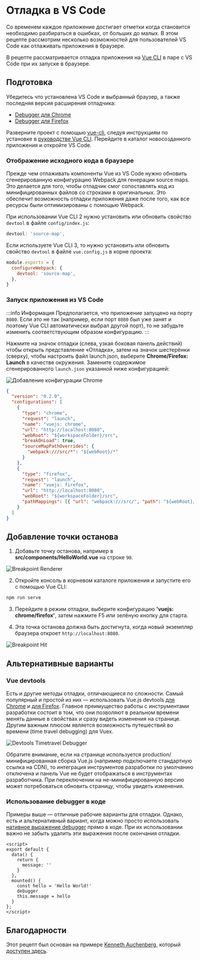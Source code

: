 # Отладка в VS Code

Со временем каждое приложение достигает отметки когда становится необходимо разбираться в ошибках, от больших до малых. В этом рецепте рассмотрим несколько возможностей для пользователей VS Code как отлаживать приложения в браузере.

В рецепте рассматривается отладка приложения на [Vue CLI](https://github.com/vuejs/vue-cli) в паре с VS Code при их запуске в браузере.

## Подготовка

Убедитесь что установлена VS Code и выбранный браузер, а также последняя версия расширения отладчика:

- [Debugger для Chrome](https://marketplace.visualstudio.com/items?itemName=msjsdiag.debugger-for-chrome)
- [Debugger для Firefox](https://marketplace.visualstudio.com/items?itemName=hbenl.vscode-firefox-debug)

Разверните проект с помощью [vue-cli](https://github.com/vuejs/vue-cli), следуя инструкциям по установке в [руководстве Vue CLI](https://cli.vuejs.org/ru/). Перейдите в каталог новосозданного приложения и откройте VS Code.

### Отображение исходного кода в браузере

Прежде чем отлаживать компоненты Vue из VS Code нужно обновить сгенерированную конфигурацию Webpack для генерации source maps. Это делается для того, чтобы отладчик смог сопоставлять код из минифицированных файлов со строками в оригинальных. Это обеспечит возможность отладки приложения даже после того, как все ресурсы были оптимизированы с помощью Webpack.

При использовании Vue CLI 2 нужно установить или обновить свойство `devtool` в файле `config/index.js`:

```js
devtool: 'source-map',
```

Если используете Vue CLI 3, то нужно установить или обновить свойство `devtool` в файле `vue.config.js` в корне проекта:

```js
module.exports = {
  configureWebpack: {
    devtool: 'source-map',
  },
}
```

### Запуск приложения из VS Code

:::info Информация
Предполагается, что приложение запущено на порту `8080`. Если это не так (например, если порт `8080` был уже занят и поэтому Vue CLI автоматически выбрал другой порт), то не забудьте изменить соответствующим образом конфигурацию.
:::

Нажмите на значок отладки (слева, узкая боковая панель действий) чтобы открыть представление «Отладка», затем на значок шестерёнки (сверху), чтобы настроить файл launch.json, выберите **Chrome/Firefox: Launch** в качестве окружения. Замените содержимое сгенерированного `launch.json` указанной ниже конфигурацией:

![Добавление конфигурации Chrome](/images/config_add.png)

```json
{
  "version": "0.2.0",
  "configurations": [
    {
      "type": "chrome",
      "request": "launch",
      "name": "vuejs: chrome",
      "url": "http://localhost:8080",
      "webRoot": "${workspaceFolder}/src",
      "breakOnLoad": true,
      "sourceMapPathOverrides": {
        "webpack:///src/*": "${webRoot}/*"
      }
    },
    {
      "type": "firefox",
      "request": "launch",
      "name": "vuejs: firefox",
      "url": "http://localhost:8080",
      "webRoot": "${workspaceFolder}/src",
      "pathMappings": [{ "url": "webpack:///src/", "path": "${webRoot}/" }]
    }
  ]
}
```

## Добавление точки останова

1. Добавьте точку останова, например в **src/components/HelloWorld.vue** на строке `90`.

![Breakpoint Renderer](/images/breakpoint_set.png)

2. Откройте консоль в корневом каталоге приложения и запустите его с помощью Vue CLI:

```bash
npm run serve
```

3. Перейдите в режим отладки, выберите конфигурацию **'vuejs: chrome/firefox'**, затем нажмите F5 или зелёную кнопку для старта.

4. Эта точка останова должна быть достигнута, когда новый экземпляр браузера откроет `http://localhost:8080`.

![Breakpoint Hit](/images/breakpoint_hit.png)

## Альтернативные варианты

### Vue devtools

Есть и другие методы отладки, отличающиеся по сложности. Самый популярный и простой из них — использовать Vue.js devtools [для Chrome](https://chrome.google.com/webstore/detail/vuejs-devtools/nhdogjmejiglipccpnnnanhbledajbpd) и [для Firefox](https://addons.mozilla.org/en-US/firefox/addon/vue-js-devtools/). Главное преимущество работы с инструментами разработки состоит в том, что они позволяют в реальном времени менять данные в свойствах и сразу видеть изменения на странице. Другим важным плюсом является возможность путешествий во времени (time travel debugging) для Vuex.

![Devtools Timetravel Debugger](/images/devtools-timetravel.gif)

Обратите внимание, если на странице используется production/минифицированная сборка Vue.js (например подключаете стандартную ссылка на CDN), то интеграция инструментов разработки по умолчанию отключена и панель Vue не будет отображаться в инструментах разработчика. При переключении на не-минифицированную версию может потребоваться обновить страницу, чтобы увидеть изменения.

### Использование debugger в коде

Примеры выше — отличные рабочие варианты для отладки. Однако, есть и альтернативный вариант, когда можно просто использовать [нативное выражение debugger](https://developer.mozilla.org/ru/docs/Web/JavaScript/Reference/Statements/debugger) прямо в коде. При их использовании важно не забыть удалить эти выражения после окончания отладки.

```vue
<script>
export default {
  data() {
    return {
      message: ''
    }
  },
  mounted() {
    const hello = 'Hello World!'
    debugger
    this.message = hello
  }
};
</script>
```

## Благодарности

Этот рецепт был основан на примере [Kenneth Auchenberg](https://twitter.com/auchenberg), который [доступен здесь](https://github.com/Microsoft/VSCode-recipes/tree/master/vuejs-cli).
